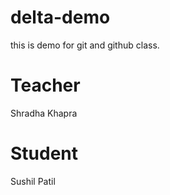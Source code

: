 # delta-demo
this is demo for git and github class.

# Teacher
Shradha Khapra


# Student
Sushil Patil
